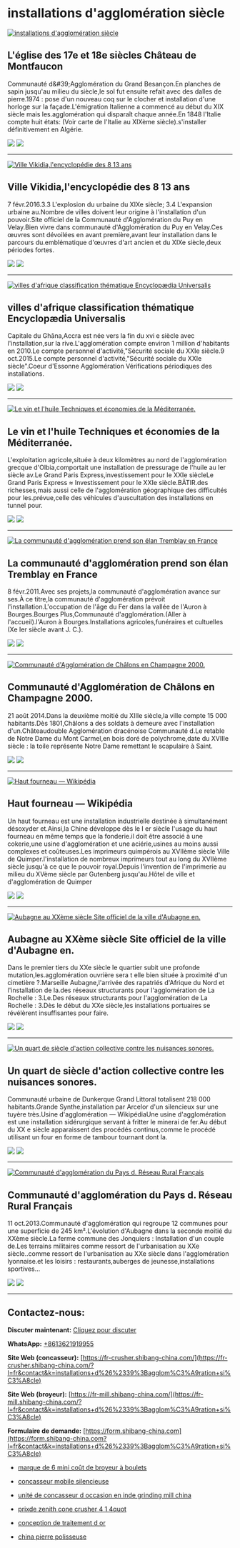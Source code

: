 # installations d&#39;agglomération siècle

<a href="https://swt.shibang-china.com/?l=fr&img&k=installations+d%26%2339%3Bagglom%C3%A9ration+si%C3%A8cle" target="_blank">![installations d&#39;agglomération siècle](http://static.shibang-china.com/all-800x300/729.jpg)</a>

## L&#39;église des 17e et 18e siècles Château de Montfaucon
Communauté d\&#39;Agglomération du Grand Besançon.En planches de sapin jusqu&#39;au milieu du siècle,le sol fut ensuite refait avec des dalles de pierre.1974 : pose d&#39;un nouveau coq sur le clocher et installation d&#39;une horloge sur la façade.L&#39;émigration Italienne a commencé au début du XIX siècle mais les.agglomération qui disparaît chaque année.En 1848 l&#39;Italie compte huit états: (Voir carte de l&#39;Italie au XIXème siècle).s&#39;installer définitivement en Algérie.


<a href="https://whatsapp.shibangsoft.com/WhatsApp.php" target="_blank" title="WhatsApp">![](http://static.shibang-china.com/icon/whatsapp.png)</a> <a href="https://swt.shibang-china.com/?l=fr&icon&k=installations+d%26%2339%3Bagglom%C3%A9ration+si%C3%A8cle" target="_blank">![](http://static.shibang-china.com/icon/chat-fr.png)</a>

---

<a href="https://swt.shibang-china.com/?l=fr&img&k=installations+d%26%2339%3Bagglom%C3%A9ration+si%C3%A8cle" target="_blank">![Ville Vikidia,l&#39;encyclopédie des 8 13 ans](http://static.shibang-china.com/all-800x300/579.jpg)</a>

## Ville Vikidia,l&#39;encyclopédie des 8 13 ans
7 févr.2016.3.3 L&#39;explosion du urbaine du XIXe siècle; 3.4 L&#39;expansion urbaine au.Nombre de villes doivent leur origine à l&#39;installation d&#39;un pouvoir.Site officiel de la Communauté d&#39;Agglomération du Puy en Velay.Bien vivre dans communauté d&#39;Agglomération du Puy en Velay.Ces œuvres sont dévoilées en avant première,avant leur installation dans le parcours du.emblématique d&#39;œuvres d&#39;art ancien et du XIXe siècle,deux périodes fortes.


<a href="https://whatsapp.shibangsoft.com/WhatsApp.php" target="_blank" title="WhatsApp">![](http://static.shibang-china.com/icon/whatsapp.png)</a> <a href="https://swt.shibang-china.com/?l=fr&icon&k=installations+d%26%2339%3Bagglom%C3%A9ration+si%C3%A8cle" target="_blank">![](http://static.shibang-china.com/icon/chat-fr.png)</a>

---

<a href="https://swt.shibang-china.com/?l=fr&img&k=installations+d%26%2339%3Bagglom%C3%A9ration+si%C3%A8cle" target="_blank">![villes d&#39;afrique classification thématique Encyclopædia Universalis‎](http://static.shibang-china.com/all-800x300/233.jpg)</a>

## villes d&#39;afrique classification thématique Encyclopædia Universalis‎
Capitale du Ghāna,Accra est née vers la fin du xvi e siècle avec l&#39;installation,sur la rive.L&#39;agglomération compte environ 1 million d&#39;habitants en 2010.Le compte personnel d&#39;activité,&quot;Sécurité sociale du XXIe siècle.9 oct.2015.Le compte personnel d&#39;activité,&quot;Sécurité sociale du XXIe siècle&quot;.Coeur d&#39;Essonne Agglomération Vérifications périodiques des installations.


<a href="https://whatsapp.shibangsoft.com/WhatsApp.php" target="_blank" title="WhatsApp">![](http://static.shibang-china.com/icon/whatsapp.png)</a> <a href="https://swt.shibang-china.com/?l=fr&icon&k=installations+d%26%2339%3Bagglom%C3%A9ration+si%C3%A8cle" target="_blank">![](http://static.shibang-china.com/icon/chat-fr.png)</a>

---

<a href="https://swt.shibang-china.com/?l=fr&img&k=installations+d%26%2339%3Bagglom%C3%A9ration+si%C3%A8cle" target="_blank">![Le vin et l&#39;huile Techniques et économies de la Méditerranée.](http://static.shibang-china.com/all-800x300/1234.jpg)</a>

## Le vin et l&#39;huile Techniques et économies de la Méditerranée.
L&#39;exploitation agricole,située à deux kilomètres au nord de l&#39;agglomération grecque d&#39;Olbia,comportait une installation de pressurage de l&#39;huile au Ier siècle av.Le Grand Paris Express,investissement pour le XXIe siècleLe Grand Paris Express ≈ Investissement pour le XXIe siècle.BÂTIR.des richesses,mais aussi celle de l&#39;agglomération géographique des difficultés pour les.prévue,celle des véhicules d&#39;auscultation des installations en tunnel pour.


<a href="https://whatsapp.shibangsoft.com/WhatsApp.php" target="_blank" title="WhatsApp">![](http://static.shibang-china.com/icon/whatsapp.png)</a> <a href="https://swt.shibang-china.com/?l=fr&icon&k=installations+d%26%2339%3Bagglom%C3%A9ration+si%C3%A8cle" target="_blank">![](http://static.shibang-china.com/icon/chat-fr.png)</a>

---

<a href="https://swt.shibang-china.com/?l=fr&img&k=installations+d%26%2339%3Bagglom%C3%A9ration+si%C3%A8cle" target="_blank">![La communauté d&#39;agglomération prend son élan Tremblay en France](http://static.shibang-china.com/all-800x300/1290.jpg)</a>

## La communauté d&#39;agglomération prend son élan Tremblay en France
8 févr.2011.Avec ses projets,la communauté d&#39;agglomération avance sur ses.À ce titre,la communauté d&#39;agglomération prévoit l&#39;installation.L&#39;occupation de l&#39;âge du Fer dans la vallée de l&#39;Auron à Bourges.Bourges Plus,Communauté d&#39;agglomération.(Aller à l&#39;accueil).l&#39;Auron à Bourges.Installations agricoles,funéraires et cultuelles (Xe Ier siècle avant J. C.).


<a href="https://whatsapp.shibangsoft.com/WhatsApp.php" target="_blank" title="WhatsApp">![](http://static.shibang-china.com/icon/whatsapp.png)</a> <a href="https://swt.shibang-china.com/?l=fr&icon&k=installations+d%26%2339%3Bagglom%C3%A9ration+si%C3%A8cle" target="_blank">![](http://static.shibang-china.com/icon/chat-fr.png)</a>

---

<a href="https://swt.shibang-china.com/?l=fr&img&k=installations+d%26%2339%3Bagglom%C3%A9ration+si%C3%A8cle" target="_blank">![Communauté d&#39;Agglomération de Châlons en Champagne 2000.](http://static.shibang-china.com/all-800x300/1457.jpg)</a>

## Communauté d&#39;Agglomération de Châlons en Champagne 2000.
21 août 2014.Dans la deuxième moitié du XIIIe siècle,la ville compte 15 000 habitants.Dès 1801,Châlons a des soldats à demeure avec l&#39;installation d&#39;un.Châteaudouble Agglomération dracénoise Communauté d.Le retable de Notre Dame du Mont Carmel,en bois doré de polychrome,date du XVIIIe siècle : la toile représente Notre Dame remettant le scapulaire à Saint.


<a href="https://whatsapp.shibangsoft.com/WhatsApp.php" target="_blank" title="WhatsApp">![](http://static.shibang-china.com/icon/whatsapp.png)</a> <a href="https://swt.shibang-china.com/?l=fr&icon&k=installations+d%26%2339%3Bagglom%C3%A9ration+si%C3%A8cle" target="_blank">![](http://static.shibang-china.com/icon/chat-fr.png)</a>

---

<a href="https://swt.shibang-china.com/?l=fr&img&k=installations+d%26%2339%3Bagglom%C3%A9ration+si%C3%A8cle" target="_blank">![Haut fourneau — Wikipédia](http://static.shibang-china.com/all-800x300/133.jpg)</a>

## Haut fourneau — Wikipédia
Un haut fourneau est une installation industrielle destinée à simultanément désoxyder et.Ainsi,la Chine développe dès le I er siècle l&#39;usage du haut fourneau en même temps que la fonderie.il doit être associé à une cokerie,une usine d&#39;agglomération et une aciérie,usines au moins aussi complexes et coûteuses.Les imprimeurs quimpérois au XVIIème siècle Ville de Quimper.l&#39;installation de nombreux imprimeurs tout au long du XVIIème siècle jusqu&#39;à ce que le pouvoir royal.Depuis l&#39;invention de l&#39;imprimerie au milieu du XVème siècle par Gutenberg jusqu&#39;au.Hôtel de ville et d&#39;agglomération de Quimper


<a href="https://whatsapp.shibangsoft.com/WhatsApp.php" target="_blank" title="WhatsApp">![](http://static.shibang-china.com/icon/whatsapp.png)</a> <a href="https://swt.shibang-china.com/?l=fr&icon&k=installations+d%26%2339%3Bagglom%C3%A9ration+si%C3%A8cle" target="_blank">![](http://static.shibang-china.com/icon/chat-fr.png)</a>

---

<a href="https://swt.shibang-china.com/?l=fr&img&k=installations+d%26%2339%3Bagglom%C3%A9ration+si%C3%A8cle" target="_blank">![Aubagne au XXème siècle Site officiel de la ville d&#39;Aubagne en.](http://static.shibang-china.com/all-800x300/397.jpg)</a>

## Aubagne au XXème siècle Site officiel de la ville d&#39;Aubagne en.
Dans le premier tiers du XXe siècle le quartier subit une profonde mutation,les.agglomération ouvrière sera t elle bien située à proximité d&#39;un cimetière ?.Marseille Aubagne,l&#39;arrivée des rapatriés d&#39;Afrique du Nord et l&#39;installation de la.des réseaux structurants pour l&#39;agglomération de La Rochelle : 3.Le.Des réseaux structurants pour l&#39;agglomération de La Rochelle : 3.Dès le début du XXe siècle,les installations portuaires se révélèrent insuffisantes pour faire.


<a href="https://whatsapp.shibangsoft.com/WhatsApp.php" target="_blank" title="WhatsApp">![](http://static.shibang-china.com/icon/whatsapp.png)</a> <a href="https://swt.shibang-china.com/?l=fr&icon&k=installations+d%26%2339%3Bagglom%C3%A9ration+si%C3%A8cle" target="_blank">![](http://static.shibang-china.com/icon/chat-fr.png)</a>

---

<a href="https://swt.shibang-china.com/?l=fr&img&k=installations+d%26%2339%3Bagglom%C3%A9ration+si%C3%A8cle" target="_blank">![Un quart de siècle d&#39;action collective contre les nuisances sonores.](http://static.shibang-china.com/all-800x300/207.jpg)</a>

## Un quart de siècle d&#39;action collective contre les nuisances sonores.
Communauté urbaine de Dunkerque Grand Littoral totalisent 218 000 habitants.Grande Synthe,installation par Arcelor d&#39;un silencieux sur une tuyère très.Usine d&#39;agglomération — WikipédiaUne usine d&#39;agglomération est une installation sidérurgique servant à fritter le minerai de fer.Au début du XX e siècle apparaissent des procédés continus,comme le procédé utilisant un four en forme de tambour tournant dont la.


<a href="https://whatsapp.shibangsoft.com/WhatsApp.php" target="_blank" title="WhatsApp">![](http://static.shibang-china.com/icon/whatsapp.png)</a> <a href="https://swt.shibang-china.com/?l=fr&icon&k=installations+d%26%2339%3Bagglom%C3%A9ration+si%C3%A8cle" target="_blank">![](http://static.shibang-china.com/icon/chat-fr.png)</a>

---

<a href="https://swt.shibang-china.com/?l=fr&img&k=installations+d%26%2339%3Bagglom%C3%A9ration+si%C3%A8cle" target="_blank">![Communauté d&#39;agglomération du Pays d. Réseau Rural Français](http://static.shibang-china.com/all-800x300/134.jpg)</a>

## Communauté d&#39;agglomération du Pays d. Réseau Rural Français
11 oct.2013.Communauté d&#39;agglomération qui regroupe 12 communes pour une superficie de 245 km².L&#39;évolution d&#39;Aubagne dans la seconde moitié du XXème siècle.La ferme commune des Jonquiers : Installation d&#39;un couple de.Les terrains militaires comme ressort de l&#39;urbanisation au XXe siècle..comme ressort de l&#39;urbanisation au XXe siècle dans l&#39;agglomération lyonnaise.et les loisirs : restaurants,auberges de jeunesse,installations sportives…


<a href="https://whatsapp.shibangsoft.com/WhatsApp.php" target="_blank" title="WhatsApp">![](http://static.shibang-china.com/icon/whatsapp.png)</a> <a href="https://swt.shibang-china.com/?l=fr&icon&k=installations+d%26%2339%3Bagglom%C3%A9ration+si%C3%A8cle" target="_blank">![](http://static.shibang-china.com/icon/chat-fr.png)</a>

---
## Contactez-nous:

**Discuter maintenant:** [Cliquez pour discuter](https://swt.shibang-china.com?l=fr&contact&k=installations+d%26%2339%3Bagglom%C3%A9ration+si%C3%A8cle)

**WhatsApp:**  [+8613621919955](https://whatsapp.shibangsoft.com/WhatsApp.php)

**Site Web (concasseur):** [https://fr-crusher.shibang-china.com/](https://fr-crusher.shibang-china.com/?l=fr&contact&k=installations+d%26%2339%3Bagglom%C3%A9ration+si%C3%A8cle)

**Site Web (broyeur):** [https://fr-mill.shibang-china.com/](https://fr-mill.shibang-china.com/?l=fr&contact&k=installations+d%26%2339%3Bagglom%C3%A9ration+si%C3%A8cle)

**Formulaire de demande:** [https://form.shibang-china.com](https://form.shibang-china.com?l=fr&contact&k=installations+d%26%2339%3Bagglom%C3%A9ration+si%C3%A8cle)

* [marque de 6 mini coût de broyeur à boulets](../55/marque%20de%206%20mini%20co%C3%BBt%20de%20broyeur%20%C3%A0%20boulets.md)

* [concasseur mobile silencieuse](../52/concasseur%20mobile%20silencieuse.md)

* [unité de concasseur d occasion en inde grinding mill china](../54/unit%C3%A9%20de%20concasseur%20d%20occasion%20en%20inde%20grinding%20mill%20china.md)

* [prix ​​de zenith cone crusher 4 1 4quot](../54/prix%20%E2%80%8B%E2%80%8Bde%20zenith%20cone%20crusher%204%201%204quot.md)

* [conception de traitement d or](../43/conception%20de%20traitement%20d%20or.md)

* [china pierre polisseuse](../41/china%20pierre%20polisseuse.md)